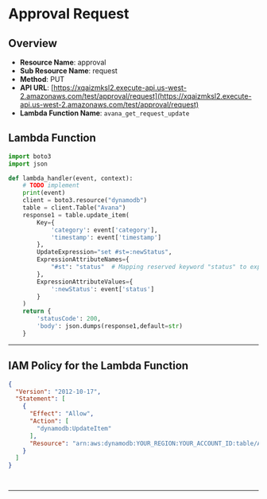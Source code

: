 # Approval Request
 
## Overview 
- **Resource Name**: approval
- **Sub Resource Name**: request
- **Method**: PUT 
- **API URL**: [https://xqaizmksl2.execute-api.us-west-2.amazonaws.com/test/approval/request](https://xqaizmksl2.execute-api.us-west-2.amazonaws.com/test/approval/request) 
- **Lambda Function Name**: `avana_get_request_update` 
 
## Lambda Function
 
```python 
import boto3
import json

def lambda_handler(event, context):
    # TODO implement
    print(event)
    client = boto3.resource("dynamodb")
    table = client.Table("Avana")
    response1 = table.update_item(
        Key={
            'category': event['category'],
            'timestamp': event['timestamp']
        },
        UpdateExpression="set #st=:newStatus",
        ExpressionAttributeNames={
            "#st": "status"  # Mapping reserved keyword "status" to expression attribute name "#st"
        },
        ExpressionAttributeValues={
            ':newStatus': event['status']
        }
    )
    return {
        'statusCode': 200,
        'body': json.dumps(response1,default=str)
    }
```


---

## IAM Policy for the Lambda Function

```json
{
  "Version": "2012-10-17",
  "Statement": [
    {
      "Effect": "Allow",
      "Action": [
        "dynamodb:UpdateItem"
      ],
      "Resource": "arn:aws:dynamodb:YOUR_REGION:YOUR_ACCOUNT_ID:table/Avana"
    }
  ]
}




```
---